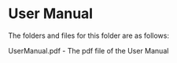 # User Manual

The folders and files for this folder are as follows:

UserManual.pdf - The pdf file of the User Manual